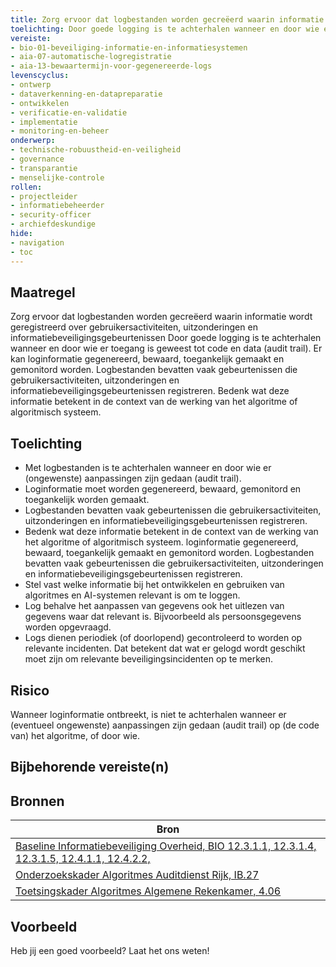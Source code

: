```yaml
---
title: Zorg ervoor dat logbestanden worden gecreëerd waarin informatie wordt geregistreerd over gebruikersactiviteiten, uitzonderingen en informatiebeveiligingsgebeurtenissen
toelichting: Door goede logging is te achterhalen wanneer en door wie er (ongewenste) aanpassingen zijn gedaan (audit trail).
vereiste:
- bio-01-beveiliging-informatie-en-informatiesystemen
- aia-07-automatische-logregistratie
- aia-13-bewaartermijn-voor-gegenereerde-logs
levenscyclus:
- ontwerp
- dataverkenning-en-datapreparatie
- ontwikkelen
- verificatie-en-validatie
- implementatie
- monitoring-en-beheer
onderwerp:
- technische-robuustheid-en-veiligheid
- governance
- transparantie
- menselijke-controle
rollen:
- projectleider
- informatiebeheerder
- security-officer
- archiefdeskundige
hide:
- navigation
- toc
---
```


<!-- tags -->

## Maatregel
Zorg ervoor dat logbestanden worden gecreëerd waarin informatie wordt geregistreerd over gebruikersactiviteiten, uitzonderingen en informatiebeveiligingsgebeurtenissen
Door goede logging is te achterhalen wanneer en door wie er toegang is geweest tot code en data (audit trail).
Er kan loginformatie gegenereerd, bewaard, toegankelijk gemaakt en gemonitord worden. Logbestanden bevatten vaak gebeurtenissen die gebruikersactiviteiten, uitzonderingen en informatiebeveiligingsgebeurtenissen registreren.
Bedenk wat deze informatie betekent in de context van de werking van het algoritme of algoritmisch systeem.


## Toelichting

- Met logbestanden is te achterhalen wanneer en door wie er (ongewenste) aanpassingen zijn gedaan (audit trail).
- Loginformatie moet worden gegenereerd, bewaard, gemonitord en toegankelijk worden gemaakt.
- Logbestanden bevatten vaak gebeurtenissen die gebruikersactiviteiten, uitzonderingen en informatiebeveiligingsgebeurtenissen registreren.
- Bedenk wat deze informatie betekent in de context van de werking van het algoritme of algoritmisch systeem. loginformatie gegenereerd, bewaard, toegankelijk gemaakt en gemonitord worden. Logbestanden bevatten vaak gebeurtenissen die gebruikersactiviteiten, uitzonderingen en informatiebeveiligingsgebeurtenissen registreren.
- Stel vast welke informatie bij het ontwikkelen en gebruiken van algoritmes en AI-systemen relevant is om te loggen. 
- Log behalve het aanpassen van gegevens ook het uitlezen van gegevens waar dat relevant is. Bijvoorbeeld als persoonsgegevens worden opgevraagd.
- Logs dienen periodiek (of doorlopend) gecontroleerd to worden op relevante incidenten. Dat betekent dat wat er gelogd wordt geschikt moet zijn om relevante beveiligingsincidenten op te merken. 

## Risico
Wanneer loginformatie ontbreekt, is niet te achterhalen wanneer er (eventueel ongewenste) aanpassingen zijn gedaan (audit trail) op (de code van) het algoritme, of door wie.


## Bijbehorende vereiste(n)

<!-- list_vereisten_on_maatregelen_page -->

## Bronnen

| Bron                        |
|-----------------------------|
| [Baseline Informatiebeveiliging Overheid, BIO 12.3.1.1, 12.3.1.4, 12.3.1.5, 12.4.1.1, 12.4.2.2, ](https://www.digitaleoverheid.nl/overzicht-van-alle-onderwerpen/cybersecurity/bio-en-ensia/baseline-informatiebeveiliging-overheid/) |
| [Onderzoekskader Algoritmes Auditdienst Rijk, IB.27](https://www.rijksoverheid.nl/documenten/rapporten/2023/07/11/onderzoekskader-algoritmes-adr-2023) |
| [Toetsingskader Algoritmes Algemene Rekenkamer, 4.06](https://www.rekenkamer.nl/onderwerpen/algoritmes/documenten/publicaties/2024/05/15/het-toetsingskader-aan-de-slag)  |

## Voorbeeld

Heb jij een goed voorbeeld? Laat het ons weten!
